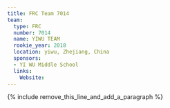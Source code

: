 ```yaml
---
title: FRC Team 7014
team:
  type: FRC
  number: 7014
  name: YIWU TEAM
  rookie_year: 2018
  location: yiwu, Zhejiang, China
  sponsors:
  - YI WU Middle School
  links:
    Website:
---
```


{% include remove_this_line_and_add_a_paragraph %}